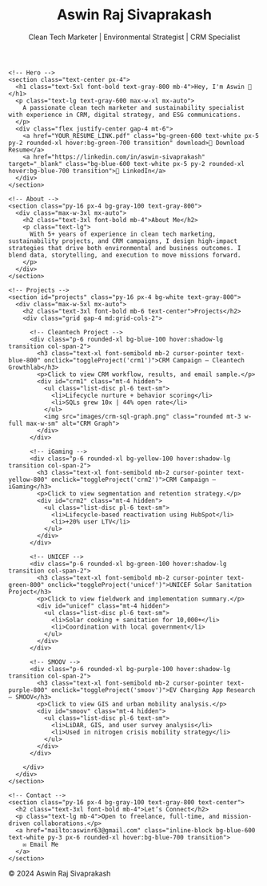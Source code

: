 <!DOCTYPE html>
<html lang="en">
<head>
  <meta charset="UTF-8" />
  <meta name="viewport" content="width=device-width, initial-scale=1.0" />
  <title>Aswin Raj Sivaprakash | Portfolio</title>
  <link href="https://cdn.jsdelivr.net/npm/tailwindcss@2.2.19/dist/tailwind.min.css" rel="stylesheet">
</head>

<body class="bg-white text-gray-800">

  <!-- Header -->
  <header class="bg-green-600 text-white p-6">
    <div class="container mx-auto text-center">
      <h1 class="text-4xl font-bold">Aswin Raj Sivaprakash</h1>
      <p class="text-lg mt-2">Clean Tech Marketer | Environmental Strategist | CRM Specialist</p>
    </div>
  </header>

  <main class="container mx-auto px-4 py-10">

    <!-- Hero -->
    <section class="text-center px-4">
      <h1 class="text-5xl font-bold text-gray-800 mb-4">Hey, I'm Aswin 👋</h1>
      <p class="text-lg text-gray-600 max-w-xl mx-auto">
        A passionate clean tech marketer and sustainability specialist with experience in CRM, digital strategy, and ESG communications.
      </p>
      <div class="flex justify-center gap-4 mt-6">
        <a href="YOUR_RESUME_LINK.pdf" class="bg-green-600 text-white px-5 py-2 rounded-xl hover:bg-green-700 transition" download>📄 Download Resume</a>
        <a href="https://linkedin.com/in/aswin-sivaprakash" target="_blank" class="bg-blue-600 text-white px-5 py-2 rounded-xl hover:bg-blue-700 transition">🔗 LinkedIn</a>
      </div>
    </section>

    <!-- About -->
    <section class="py-16 px-4 bg-gray-100 text-gray-800">
      <div class="max-w-3xl mx-auto">
        <h2 class="text-3xl font-bold mb-4">About Me</h2>
        <p class="text-lg">
          With 5+ years of experience in clean tech marketing, sustainability projects, and CRM campaigns, I design high-impact strategies that drive both environmental and business outcomes. I blend data, storytelling, and execution to move missions forward.
        </p>
      </div>
    </section>

    <!-- Projects -->
    <section id="projects" class="py-16 px-4 bg-white text-gray-800">
      <div class="max-w-5xl mx-auto">
        <h2 class="text-3xl font-bold mb-6 text-center">Projects</h2>
        <div class="grid gap-4 md:grid-cols-2">

          <!-- Cleantech Project -->
          <div class="p-6 rounded-xl bg-blue-100 hover:shadow-lg transition col-span-2">
            <h3 class="text-xl font-semibold mb-2 cursor-pointer text-blue-800" onclick="toggleProject('crm1')">CRM Campaign – Cleantech Growthlab</h3>
            <p>Click to view CRM workflow, results, and email sample.</p>
            <div id="crm1" class="mt-4 hidden">
              <ul class="list-disc pl-6 text-sm">
                <li>Lifecycle nurture + behavior scoring</li>
                <li>SQLs grew 10x | 44% open rate</li>
              </ul>
              <img src="images/crm-sql-graph.png" class="rounded mt-3 w-full max-w-sm" alt="CRM Graph">
            </div>
          </div>

          <!-- iGaming -->
          <div class="p-6 rounded-xl bg-yellow-100 hover:shadow-lg transition col-span-2">
            <h3 class="text-xl font-semibold mb-2 cursor-pointer text-yellow-800" onclick="toggleProject('crm2')">CRM Campaign – iGaming</h3>
            <p>Click to view segmentation and retention strategy.</p>
            <div id="crm2" class="mt-4 hidden">
              <ul class="list-disc pl-6 text-sm">
                <li>Lifecycle-based reactivation using HubSpot</li>
                <li>+20% user LTV</li>
              </ul>
            </div>
          </div>

          <!-- UNICEF -->
          <div class="p-6 rounded-xl bg-green-100 hover:shadow-lg transition col-span-2">
            <h3 class="text-xl font-semibold mb-2 cursor-pointer text-green-800" onclick="toggleProject('unicef')">UNICEF Solar Sanitation Project</h3>
            <p>Click to view fieldwork and implementation summary.</p>
            <div id="unicef" class="mt-4 hidden">
              <ul class="list-disc pl-6 text-sm">
                <li>Solar cooking + sanitation for 10,000+</li>
                <li>Coordination with local government</li>
              </ul>
            </div>
          </div>

          <!-- SMOOV -->
          <div class="p-6 rounded-xl bg-purple-100 hover:shadow-lg transition col-span-2">
            <h3 class="text-xl font-semibold mb-2 cursor-pointer text-purple-800" onclick="toggleProject('smoov')">EV Charging App Research – SMOOV</h3>
            <p>Click to view GIS and urban mobility analysis.</p>
            <div id="smoov" class="mt-4 hidden">
              <ul class="list-disc pl-6 text-sm">
                <li>LiDAR, GIS, and user survey analysis</li>
                <li>Used in nitrogen crisis mobility strategy</li>
              </ul>
            </div>
          </div>

        </div>
      </div>
    </section>

    <!-- Contact -->
    <section class="py-16 px-4 bg-gray-100 text-gray-800 text-center">
      <h2 class="text-3xl font-bold mb-4">Let’s Connect</h2>
      <p class="text-lg mb-4">Open to freelance, full-time, and mission-driven collaborations.</p>
      <a href="mailto:aswinr63@gmail.com" class="inline-block bg-blue-600 text-white py-3 px-6 rounded-xl hover:bg-blue-700 transition">
        ✉️ Email Me
      </a>
    </section>

  </main>

  <footer class="text-center text-sm text-gray-500 mt-12 p-4 border-t">
    &copy; 2024 Aswin Raj Sivaprakash
  </footer>

  <!-- Toggle JS -->
  <script>
    function toggleProject(id) {
      document.getElementById(id).classList.toggle('hidden');
    }
  </script>
</body>
</html>
